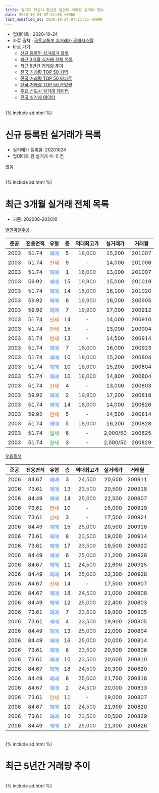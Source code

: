 ```yaml
---
title: 경기도 화성시 향남읍 발안리 아파트 실거래 정보
date: 2020-10-24 07:11:55 +0900
last_modified_at: 2020-10-24 07:11:55 +0900
---
```


* 업데이트 : 2020-10-24
* 자료 출처 : [국토교통부 실거래가 공개시스템](http://rt.molit.go.kr)
* 바로 가기
    * [신규 등록된 실거래가 목록](#신규-등록된-실거래가-목록)
    * [최근 3개월 실거래 전체 목록](#최근-3개월-실거래-전체-목록)
    * [최근 5년간 거래량 추이](#최근-5년간-거래량-추이)
    * [전국 거래량 TOP 50 지역](https://inasie.github.io/apt-trade-info/최근-3개월-전국에서-가장-거래가-많이-발생한-지역)
    * [전국 거래량 TOP 50 아파트](https://inasie.github.io/apt-trade-info/최근-3개월-전국에서-가장-거래가-많이-발생한-아파트)
    * [전국 거래량 TOP 50 분양권](https://inasie.github.io/apt-trade-info/최근-3개월-전국에서-가장-거래가-많이-발생한-분양권)
    * [주요 신도시 실거래 데이터](https://inasie.github.io/apt-trade-info/주요-신도시)
    * [전국 실거래 데이터](https://inasie.github.io/apt-trade-info/전국)
<br>
{% include ad.html %}
<br>

# 신규 등록된 실거래가 목록
* 실거래가 등록일: 20201024
* 업데이트 된 실거래 수: 0 건

없음

<br>
{% include ad.html %}
<br>

# 최근 3개월 실거래 전체 목록
* 기준: 202008-202010


[발안마을주공](https://search.naver.com/search.naver?query=%EA%B2%BD%EA%B8%B0%EB%8F%84+%ED%99%94%EC%84%B1%EC%8B%9C+%ED%96%A5%EB%82%A8%EC%9D%8D+%EB%B0%9C%EC%95%88%EB%A6%AC+%EB%B0%9C%EC%95%88%EB%A7%88%EC%9D%84%EC%A3%BC%EA%B3%B5)

|준공|전용면적|유형|층|역대최고가|실거래가|거래월|
|:---:|:---:|:---:|:---:|:---:|:---:|:---:|
|2003|51.74|<span style="color:#4285f3">매매</span>|5|<span style="color:#444444">18,000</span>|15,200|201007|
|2003|51.74|<span style="color:#ff5a00">전세</span>|9|<span style="color:#444444">-</span>|14,000|201006|
|2003|51.74|<span style="color:#4285f3">매매</span>|1|<span style="color:#444444">18,000</span>|13,000|201007|
|2003|59.92|<span style="color:#4285f3">매매</span>|15|<span style="color:#444444">19,900</span>|15,000|201019|
|2003|51.74|<span style="color:#4285f3">매매</span>|14|<span style="color:#444444">18,000</span>|16,100|201020|
|2003|59.92|<span style="color:#4285f3">매매</span>|6|<span style="color:#444444">19,900</span>|16,000|200905|
|2003|59.92|<span style="color:#4285f3">매매</span>|7|<span style="color:#444444">19,900</span>|17,000|200912|
|2003|51.74|<span style="color:#ff5a00">전세</span>|14|<span style="color:#444444">-</span>|14,000|200910|
|2003|51.74|<span style="color:#ff5a00">전세</span>|15|<span style="color:#444444">-</span>|13,000|200904|
|2003|51.74|<span style="color:#ff5a00">전세</span>|13|<span style="color:#444444">-</span>|14,500|200914|
|2003|51.74|<span style="color:#4285f3">매매</span>|7|<span style="color:#444444">18,000</span>|16,000|200923|
|2003|51.74|<span style="color:#4285f3">매매</span>|10|<span style="color:#444444">18,000</span>|15,200|200804|
|2003|51.74|<span style="color:#4285f3">매매</span>|10|<span style="color:#444444">18,000</span>|15,200|200804|
|2003|51.74|<span style="color:#4285f3">매매</span>|10|<span style="color:#444444">18,000</span>|14,800|200804|
|2003|51.74|<span style="color:#ff5a00">전세</span>|4|<span style="color:#444444">-</span>|13,000|200803|
|2003|59.92|<span style="color:#4285f3">매매</span>|2|<span style="color:#444444">19,900</span>|17,200|200818|
|2003|51.74|<span style="color:#4285f3">매매</span>|14|<span style="color:#444444">18,000</span>|14,000|200826|
|2003|59.92|<span style="color:#ff5a00">전세</span>|5|<span style="color:#444444">-</span>|14,500|200814|
|2003|51.74|<span style="color:#4285f3">매매</span>|5|<span style="color:#444444">18,000</span>|16,200|200828|
|2003|51.74|<span style="color:#34a853">월세</span>|6|<span style="color:#444444">-</span>|2,000/50|200825|
|2003|51.74|<span style="color:#34a853">월세</span>|3|<span style="color:#444444">-</span>|2,000/50|200829|

[우림필유](https://search.naver.com/search.naver?query=%EA%B2%BD%EA%B8%B0%EB%8F%84+%ED%99%94%EC%84%B1%EC%8B%9C+%ED%96%A5%EB%82%A8%EC%9D%8D+%EB%B0%9C%EC%95%88%EB%A6%AC+%EC%9A%B0%EB%A6%BC%ED%95%84%EC%9C%A0)

|준공|전용면적|유형|층|역대최고가|실거래가|거래월|
|:---:|:---:|:---:|:---:|:---:|:---:|:---:|
|2006|84.67|<span style="color:#4285f3">매매</span>|3|<span style="color:#444444">24,500</span>|20,600|200911|
|2006|73.61|<span style="color:#4285f3">매매</span>|13|<span style="color:#444444">23,500</span>|20,500|200918|
|2006|84.49|<span style="color:#4285f3">매매</span>|14|<span style="color:#444444">25,000</span>|22,500|200907|
|2006|73.61|<span style="color:#ff5a00">전세</span>|10|<span style="color:#444444">-</span>|15,000|200919|
|2006|73.61|<span style="color:#ff5a00">전세</span>|3|<span style="color:#444444">-</span>|17,500|200921|
|2006|84.49|<span style="color:#4285f3">매매</span>|15|<span style="color:#444444">25,000</span>|20,500|200918|
|2006|73.61|<span style="color:#4285f3">매매</span>|8|<span style="color:#444444">23,500</span>|19,000|200914|
|2006|73.61|<span style="color:#4285f3">매매</span>|17|<span style="color:#444444">23,500</span>|19,500|200922|
|2006|84.49|<span style="color:#4285f3">매매</span>|6|<span style="color:#444444">25,000</span>|21,200|200928|
|2006|84.67|<span style="color:#4285f3">매매</span>|11|<span style="color:#444444">24,500</span>|21,600|200925|
|2006|84.49|<span style="color:#4285f3">매매</span>|14|<span style="color:#444444">25,000</span>|22,300|200928|
|2006|84.67|<span style="color:#ff5a00">전세</span>|14|<span style="color:#444444">-</span>|17,500|200807|
|2006|84.67|<span style="color:#4285f3">매매</span>|18|<span style="color:#444444">24,500</span>|21,000|200808|
|2006|84.49|<span style="color:#4285f3">매매</span>|12|<span style="color:#444444">25,000</span>|22,400|200803|
|2006|73.61|<span style="color:#4285f3">매매</span>|7|<span style="color:#444444">23,500</span>|19,800|200805|
|2006|73.61|<span style="color:#4285f3">매매</span>|4|<span style="color:#444444">23,500</span>|19,900|200805|
|2006|84.49|<span style="color:#4285f3">매매</span>|13|<span style="color:#444444">25,000</span>|22,000|200804|
|2006|84.49|<span style="color:#4285f3">매매</span>|16|<span style="color:#444444">25,000</span>|20,000|200814|
|2006|73.61|<span style="color:#4285f3">매매</span>|6|<span style="color:#444444">23,500</span>|20,500|200806|
|2006|73.61|<span style="color:#4285f3">매매</span>|10|<span style="color:#444444">23,500</span>|20,600|200810|
|2006|84.67|<span style="color:#4285f3">매매</span>|18|<span style="color:#444444">24,500</span>|20,300|200820|
|2006|84.49|<span style="color:#4285f3">매매</span>|8|<span style="color:#444444">25,000</span>|21,700|200818|
|2006|84.67|<span style="color:#4285f3">매매</span>|2|<span style="color:#444444">24,500</span>|20,000|200813|
|2006|73.61|<span style="color:#ff5a00">전세</span>|11|<span style="color:#444444">-</span>|19,000|200807|
|2006|84.67|<span style="color:#4285f3">매매</span>|10|<span style="color:#444444">24,500</span>|21,900|200820|
|2006|73.61|<span style="color:#4285f3">매매</span>|16|<span style="color:#444444">23,500</span>|20,500|200829|
|2006|84.49|<span style="color:#4285f3">매매</span>|17|<span style="color:#444444">25,000</span>|21,300|200826|


<br>
{% include ad.html %}
<br>

# 최근 5년간 거래량 추이


<div style="width:100%;">
    <canvas id="deal_progress" height="200"></canvas>
</div>

<script>
new Chart(document.getElementById("deal_progress"), {
    type: 'line',
    data: {
        labels: ['201510','201511','201512','201601','201602','201603','201604','201605','201606','201607','201608','201609','201610','201611','201612','201701','201702','201703','201704','201705','201706','201707','201708','201709','201710','201711','201712','201801','201802','201803','201804','201805','201806','201807','201808','201809','201810','201811','201812','201901','201902','201903','201904','201905','201906','201907','201908','201909','201910','201911','201912','202001','202002','202003','202004','202005','202006','202007','202008','202009','202010'],
        datasets: [{
            label: '매매',
            pointRadius: 1,
            data: [13, 10, 16, 25, 12, 12, 35, 20, 22, 11, 14, 9, 18, 12, 9, 7, 17, 21, 17, 18, 12, 17, 13, 14, 9, 15, 8, 9, 7, 11, 4, 6, 7, 9, 8, 3, 8, 8, 5, 6, 5, 7, 7, 7, 9, 6, 10, 11, 17, 3, 7, 5, 7, 9, 18, 15, 22, 23, 20, 12, 4],
            borderColor: "rgba(255, 201, 14, 1)",
            backgroundColor: "rgba(255, 201, 14, 0.5)",
            fill: false,
            lineTension: 0
        },{
            label: '전월세',
            pointRadius: 1,
            data: [21, 11, 7, 11, 9, 10, 9, 10, 4, 3, 11, 16, 7, 8, 6, 7, 13, 10, 8, 12, 11, 11, 8, 6, 5, 2, 4, 8, 8, 15, 9, 11, 3, 5, 7, 9, 12, 4, 5, 7, 10, 11, 5, 6, 8, 5, 5, 6, 7, 10, 4, 12, 13, 5, 7, 10, 9, 7, 6, 5, 1],
            borderColor: "rgba(0, 141, 185, 1)",
            backgroundColor: "rgba(0, 141, 185, 0.5)",
            fill: false,
            lineTension: 0
        }
        ]
    },
    options: {
        responsive: true,
        title: {
            display: false
        },
        tooltips: {
            mode: 'index',
            intersect: false
        },
        hover: {
            mode: 'nearest',
            intersect: true
        },
        scales: {
            xAxes: [{
                display: true,
                scaleLabel: {
                    display: true,
                    labelString: '년/월'
                }
            }],
            yAxes: [{
                display: true,
                ticks: {
                    suggestedMin: 0,
                },
                scaleLabel: {
                    display: true,
                    labelString: '실거래 수'
                }
            }]
        }
    }
});

</script>


<br>
{% include ad.html %}
<br>

